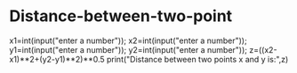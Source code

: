 # Distance-between-two-point
x1=int(input("enter a number"));
x2=int(input("enter a number"));
y1=int(input("enter a number"));
y2=int(input("enter a number"));
z=((x2-x1)**2+(y2-y1)**2)**0.5
print("Distance between two points x and y is:",z)
